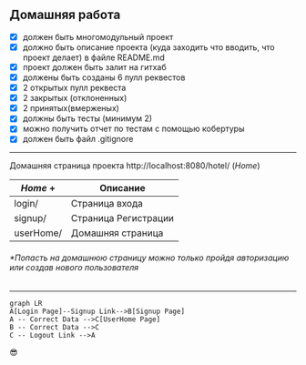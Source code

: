 Домашняя работа 
---
- [X] должен быть многомодульный проект
- [X] должно быть описание проекта (куда заходить что вводить, что проект делает) в файле README.md
- [X] проект должен быть залит на гитхаб
- [X] должены быть созданы 6 пулл реквестов 
- [X] 2 открытых пулл реквеста
- [X] 2 закрытых (отклоненных)
- [X] 2 принятых(вмерженых)
- [X] должны быть тесты (минимум 2)
- [X] можно получить отчет по тестам с помощью кобертуры
- [X] должен быть файл .gitignore 

---
Домашняя страница проекта http://localhost:8080/hotel/ (*Home*)

|*Home* +|Описание|
|---|---|
|login/|Страница входа|
|signup/|Страница Регистрации|
|userHome/|Домашняя страница|
###### **Попасть на домашнюю страницу можно только пройдя авторизацию или создав нового пользователя*

---
```mermaid
graph LR
A[Login Page]--Signup Link-->B[Signup Page]
A -- Correct Data -->C[UserHome Page]
B -- Correct Data -->C
C -- Logout Link -->A
```
  
:sunglasses:
